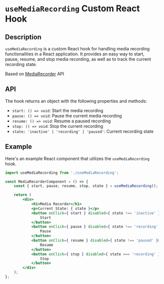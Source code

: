 # `useMediaRecording` Custom React Hook

## Description

`useMediaRecording` is a custom React hook for handling media recording functionalities in a React application. It provides an easy way to start, pause, resume, and stop media recording, as well as to track the current recording state.

Based on [MediaRecorder](https://developer.mozilla.org/en-US/docs/Web/API/MediaRecorder) API

## API

The hook returns an object with the following properties and methods:

- `start: () => void`: Start the media recording
- `pause: () => void`: Pause the current media recording
- `resume: () => void`: Resume a paused recording
- `stop: () => void`: Stop the current recording
- `state: 'inactive' | 'recording' | 'paused'`: Current recording state

## Example

Here's an example React component that utilizes the `useMediaRecording` hook.

```jsx
import useMediaRecording from './useMediaRecording';

const MediaRecorderComponent = () => {
	const { start, pause, resume, stop, state } = useMediaRecording();

	return (
		<div>
			<h1>Media Recorder</h1>
			<p>Current State: { state }</p>
			<button onClick={ start } disabled={ state !== 'inactive' }>
				Start
			</button>
			<button onClick={ pause } disabled={ state !== 'recording' }>
				Pause
			</button>
			<button onClick={ resume } disabled={ state !== 'paused' }>
				Resume
			</button>
			<button onClick={ stop } disabled={ state === 'recording' }>
				Stop
			</button>
		</div>
	);
};
```